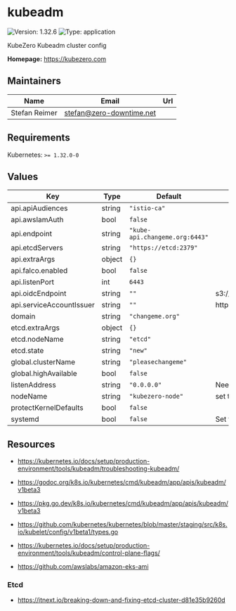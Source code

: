 # kubeadm

![Version: 1.32.6](https://img.shields.io/badge/Version-1.32.6-informational?style=flat-square) ![Type: application](https://img.shields.io/badge/Type-application-informational?style=flat-square)

KubeZero Kubeadm cluster config

**Homepage:** <https://kubezero.com>

## Maintainers

| Name | Email | Url |
| ---- | ------ | --- |
| Stefan Reimer | <stefan@zero-downtime.net> |  |

## Requirements

Kubernetes: `>= 1.32.0-0`

## Values

| Key | Type | Default | Description |
|-----|------|---------|-------------|
| api.apiAudiences | string | `"istio-ca"` |  |
| api.awsIamAuth | bool | `false` |  |
| api.endpoint | string | `"kube-api.changeme.org:6443"` |  |
| api.etcdServers | string | `"https://etcd:2379"` |  |
| api.extraArgs | object | `{}` |  |
| api.falco.enabled | bool | `false` |  |
| api.listenPort | int | `6443` |  |
| api.oidcEndpoint | string | `""` | s3://${CFN[ConfigBucket]}/k8s/$CLUSTERNAME |
| api.serviceAccountIssuer | string | `""` | https://s3.${REGION}.amazonaws.com/${CFN[ConfigBucket]}/k8s/$CLUSTERNAME |
| domain | string | `"changeme.org"` |  |
| etcd.extraArgs | object | `{}` |  |
| etcd.nodeName | string | `"etcd"` |  |
| etcd.state | string | `"new"` |  |
| global.clusterName | string | `"pleasechangeme"` |  |
| global.highAvailable | bool | `false` |  |
| listenAddress | string | `"0.0.0.0"` | Needs to be set to primary node IP |
| nodeName | string | `"kubezero-node"` | set to $HOSTNAME |
| protectKernelDefaults | bool | `false` |  |
| systemd | bool | `false` | Set to false for openrc, eg. on Gentoo or Alpine |

## Resources

- https://kubernetes.io/docs/setup/production-environment/tools/kubeadm/troubleshooting-kubeadm/
- https://godoc.org/k8s.io/kubernetes/cmd/kubeadm/app/apis/kubeadm/v1beta3
- https://pkg.go.dev/k8s.io/kubernetes/cmd/kubeadm/app/apis/kubeadm/v1beta3
- https://github.com/kubernetes/kubernetes/blob/master/staging/src/k8s.io/kubelet/config/v1beta1/types.go
- https://kubernetes.io/docs/setup/production-environment/tools/kubeadm/control-plane-flags/

- https://github.com/awslabs/amazon-eks-ami

### Etcd
- https://itnext.io/breaking-down-and-fixing-etcd-cluster-d81e35b9260d

